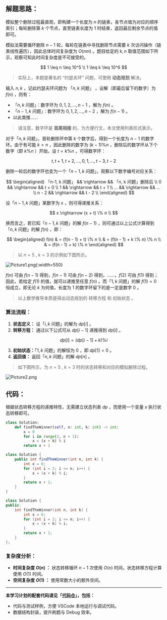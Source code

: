 ## 解题思路：

模拟整个删除过程最直观，即构建一个长度为 $n$ 的链表，各节点值为对应的顺序索引；每轮删除第 $k$ 个节点，直至链表长度为 1 时结束，返回最后剩余节点的值即可。

模拟法需要循环删除 $n - 1$ 轮，每轮在链表中寻找删除节点需要 $k$ 次访问操作（链表线性遍历），因此总体时间复杂度为 $O(nm)$ 。题目给定的 $k, n$ 取值范围如下所示，观察可知此时间复杂度是不可接受的。

$$
1 \leq n \leq 10^5 \\
1 \leq k \leq 10^6
$$

> 实际上，本题是著名的 “约瑟夫环” 问题，可使用 **动态规划** 解决。

输入 $n, k$ ，记此约瑟夫环问题为 「$n, k$ 问题」 ，设解（即最后留下的数字）为 $f(n)$ ，则有：

- 「$n, k$ 问题」：数字环为 $0, 1, 2, ..., n - 1$ ，解为 $f(n)$ 。
- 「$n-1, k$ 问题」：数字环为 $0, 1, 2, ..., n - 2$ ，解为 $f(n-1)$ 。
- 以此类推……

> 请注意，数字环是 **首尾相接** 的，为方便行文，本文使用列表形式表示。

对于「$n, k$ 问题」，首轮删除环中第 $k$ 个数字后，得到一个长度为 $n - 1$ 的数字环。由于有可能 $k > n$ ，因此删除的数字为 $(k - 1) \% n$ ，删除后的数字环从下个数字（即 $k \% n$ ）开始，设 $t = k \% n$ ，可得数字环：

$$
t, t + 1, t + 2, ..., 0, 1, ..., t - 3, t - 2
$$

删除一轮后的数字环也变为一个「$n-1, k$ 问题」，观察以下数字编号对应关系：

$$
\begin{aligned}
「n-1, k 问题」 && \rightarrow && 「n, k 问题」删除后 \\
0 && \rightarrow && t + 0 \\
1 && \rightarrow && t + 1 \\
... && \rightarrow && ... \\
n - 2 && \rightarrow && t - 2 \\
\end{aligned}
$$

设「$n-1, k$ 问题」某数字为 $x$ ，则可得递推关系：

$$
x \rightarrow (x + t) \% n \\
$$

换而言之，若已知「$n-1, k$ 问题」的解 $f(n - 1)$ ，则可通过以上公式计算得到「$n, k$ 问题」的解 $f(n)$ ，即：

$$
\begin{aligned}
f(n) & = (f(n - 1) + t) \% n \\
& = (f(n - 1) + k \% n) \% n \\
& = (f(n - 1) + k) \% n
\end{aligned}
$$

> 以 $n = 5$ , $k = 3$ 的示例如下图所示。

![Picture1.png](https://pic.leetcode-cn.com/1615096532-kUoKUe-Picture1.png){:width=550}

$f(n)$ 可由 $f(n - 1)$ 得到，$f(n - 1)$ 可由 $f(n - 2)$ 得到，……，$f(2)$ 可由 $f(1)$ 得到；因此，若给定 $f(1)$ 的值，就可以递推至任意 $f(n)$ 。而「$1, k$ 问题」的解 $f(1) = 0$ 恒成立，即无论 $k$ 为何值，长度为 1 的数字环留下的是一定是数字  $0$ 。

> 以上数学推导本质是得出动态规划的 转移方程 和 初始状态 。

### 算法流程：

1. **状态定义：** 设「$i, k$ 问题」的解为 $dp[i]$ 。
2. **转移方程：** 通过以下公式可从 $dp[i - 1]$ 递推得到 $dp[i]$ 。

$$
dp[i] = (dp[i - 1] + k) \% i
$$

3. **初始状态：**「$1, k$ 问题」的解恒为 $0$ ，即 $dp[1] = 0$ 。
4. **返回值：** 返回「$n, k$ 问题」的解 $dp[n]$ 。

> 如下图所示，为 $n = 5$ , $k = 3$ 时的状态转移和对应的模拟删除过程。

![Picture2.png](https://pic.leetcode-cn.com/1613584667-AQpTlK-Picture2.png)

## 代码：

根据状态转移方程的递推特性，无需建立状态列表 $dp$ ，而使用一个变量 $x$ 执行状态转移即可。

```Python []
class Solution:
    def findTheWinner(self, n: int, k: int) -> int:
        x = 0
        for i in range(2, n + 1):
            x = (x + k) % i
        return x + 1
```

```Java []
class Solution {
    public int findTheWinner(int n, int k) {
        int x = 0;
        for (int i = 2; i <= n; i++) {
            x = (x + k) % i;
        }
        return x + 1;
    }
}
```

```C++ []
class Solution {
public:
    int findTheWinner(int n, int k) {
        int x = 0;
        for (int i = 2; i <= n; i++) {
            x = (x + k) % i;
        }
        return x + 1;
    }
};
```

### 复杂度分析：

- **时间复杂度 $O(n)$ ：** 状态转移循环 $n - 1$ 次使用 $O(n)$ 时间，状态转移方程计算使用 $O(1)$ 时间。
- **空间复杂度 $O(1)$ ：** 使用常数大小的额外空间。

---

**本学习计划的配套代码请见「[代码仓](https://github.com/krahets/selected-coding-interview)」，包括：**

- 代码与测试样例，方便 VSCode 本地运行与调试代码。
- 数据结构封装，提升刷题与 Debug 效率。
